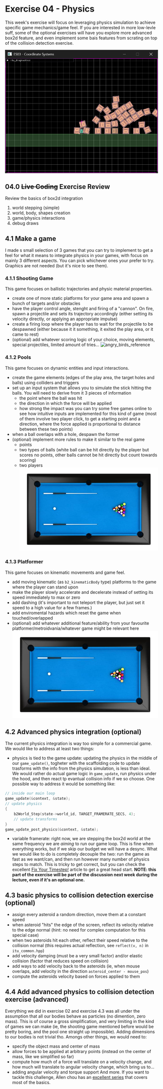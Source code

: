 # Exercise 04 - Physics
This week's exercise will focus on leveraging physics simulation to achieve specific game mechanics/game feel.
If you are interested in more low-levle suff, some of the optional exercises will have you explore more advanced box2d feature,
and even implement some bais features from scrating on top of the collision detection exercise.

![exercise_review](../media/e04_0.png)

## 04.0 ~~Live Coding~~ Exercise Review
Review the basics of box2d integration
1. world stepping (simple)
1. world, body, shapes creation
1. game/physics interactions
1. debug draws

## 4.1 Make a game
I made s small selection of 3 games that you can try to implement to get a feel for what it means to integrate physics in your games, with focus on mainly 3 different aspects.
You can pick whichever ones your prefer to try. Graphics are not needed (but it's nice to see them).

### 4.1.1 Shooting Game
This game focuses on ballistic trajectories and physic material properties.
- create one of more static platforms for your game area and spawn a bunch of targets and/or obstacles
- have the player control angle, stenght and firing of a "cannon". On fire, spawn a projectile and sets its trajectory accordingly (either setting its velocity directly, or applying an appropriate impulse)
- create a firing loop where the player has to wait for the projectile to be despawned (either because it it something, it exited the play area, or it came to rest)
- (optional) add whatever scoring logic of your choice, moving elements, special projectiles, limited amount of tries...
![angry_birds_reference](../media/e04_1.jpg)

### 4.1.2 Pools
This game focuses on dynamic entities and input interactions.
- create the game elements (edges of the play area, the target holes and balls) using colliders and triggers
- set up an input system that allows you to simulate the stick hitting the balls. You will need to derive from it 3 pieces of information
	- the point where the ball was hit
	- the direction in which the force will be applied
	- how strong the impact was
	you can try some free games online to see how intuitive inputs are implemented for this kind of game (most of them involve two player click, to get a starting point and a direction, where the force applied is proportional to distance between these two points)
- when a ball overlaps with a hole, despawn the former
- (optional) implement more rules to make it similar to the real game
	- points
	- two types of balls (white ball can be hit directly by the player but scores no points, other balls cannot be hit directly but count towards scoring)
	- two players
![pool_table_referece](../media/e04_2.jpg)


### 4.1.3 Platformer
This game focuses on kinematic movements and game feel.
- add moving kinematic (as `b2_kinematicBody` type) platforms to the game where the player can stand upon
- make the player slowly accelerate and decelerate instead of setting its speed immediately to max or zero
- add dashing (it's important to not teleport the player, but just set it speed to a high value for a few frames.)
- add enviromental hazards which reset the game when touched/overlapped
- (optional) add whatever additional feature/ability from your favourite platformer/metroidvania/whatever game might be relevant here
![celeste_referece](../media/e04_2.jpg)

## 4.2 Advanced physics integration (optional)
The current physics integration is way too simple for a commercial game. We would like to address at least two things:
- physics is tied to the game update: updating the physics in the middle of our `game_update()`, togheter with the scaffolding code to update trasforms with the info from the physics simulation, is less than ideal. We would rather do actual game logic in `game_update`, run physics under the hood, and then react tp evantual collision info if we so choose. One possible way to address it would be something like:
```c++
// inside our main loop
game_update(&context, &state);
// update physics
{
	b2World_Step(state->world_id, TARGET_FRAMERATE_SECS, 4);
	// update transforms
}
game_update_post_physics(&context, &state);
```
- variable framerate: right now, we are stepping the box2d world at the same frequency we are *aiming* to run our game loop. This is fine when everything works, but if we skip our budget we will have a desync. What we would like to do is completely decouple the two: run the game as fast as we want/can, and then run however many number of physics steps to match. This is tricky to get correct, but you can check the excellent [Fix Your Timestep!](https://www.gafferongames.com/post/fix_your_timestep/) article to get a great head start.
**NOTE: this part of the exercise will be part of the discussion next week during the lecture, even if it's an optional one.**

## 4.3  basic physics to collision detection exercise (optional)
- assign every asteroid a random direction, move them at a constant speed
- when asteroid "hits" the edge of the screen, reflect its velocity relative to the edge normal (hint: no need for complex computation for this special case)
- when two asteroids hit each other, reflect their speed relative to the collision normal (this requires actual reflection, see `reflect(v, n)` in `itu_common.hpp`)
- add velocity damping (must be a very small factor) and/or elastic collision (factor that reduces speed on collision)
- add ways to add velocity back to the asteroids (ie, when mouse overlaps, add velocity in the direction `asteroid_center - mouse_pos`)
- compute the asteroids velocity based on forces applied to them

## 4.4 Add advanced physics to collision detection exercise (advanced)
Everything we did in exercise 02 and exercise 4.3 was all under the assumption that all our bodies behave as particles (no dimention, zero mass).
This is of course a gross simplification, and very limiting in the kind of games we can make (ie, the shooting game mentioned before would be pretty boring, and the pool one straight up impossible).
Adding dimensions to our bodies is not trivial tho. Amongs other things, we would need to:
- specify the object mass and center of mass
- allow forces to be applied at arbitrary points (instead on the center of mass, like we simplified so far)
- compute how much of a force will translate on a velocity change, and how much will translate to angular velocity change, which bring us to...
- adding angular velocity and torque support
And more. If you want to tackle this challenge, Allen chou has an [excellent series](TODO) that covers most of the basics.